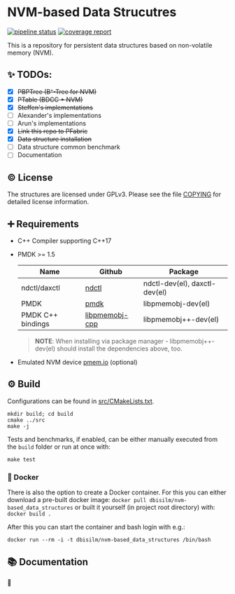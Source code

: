 NVM-based Data Strucutres
=========================
[![pipeline status](https://dbgit.prakinf.tu-ilmenau.de/code/nvm-based_data_structures/badges/master/pipeline.svg)](https://dbgit.prakinf.tu-ilmenau.de/code/nvm-based_data_structures/commits/master)
[![coverage report](https://dbgit.prakinf.tu-ilmenau.de/code/nvm-based_data_structures/badges/master/coverage.svg)](https://dbgit.prakinf.tu-ilmenau.de/code/nvm-based_data_structures/commits/master)

This is a repository for persistent data structures based on non-volatile memory (NVM).
## :sparkles: TODOs: ##
- [x] ~~PBPTree (B⁺-Tree for NVM)~~
- [x] ~~PTable (BDCC + NVM)~~
- [x] ~~Steffen's implementations~~
- [ ] Alexander's implementations
- [ ] Arun's implementations
- [x] ~~Link this repo to PFabric~~
- [x] ~~Data structure installation~~
- [ ] Data structure common benchmark
- [ ] Documentation

## :copyright: License ##
The structures are licensed under GPLv3.
Please see the file [COPYING](COPYING) for detailed license information.

## :heavy_plus_sign: Requirements ##
- C++ Compiler supporting C++17
- PMDK >= 1.5

  | Name | Github | Package |
  | ---- | ------ | ------- |
  | ndctl/daxctl      | [ndctl](https://github.com/pmem/ndctl)                    | ndctl-dev(el), daxctl-dev(el) |
  | PMDK              | [pmdk](https://github.com/pmem/pmdk)                      | libpmemobj-dev(el)           |
  | PMDK C++ bindings |  [libpmemobj-cpp](https://github.com/pmem/libpmemobj-cpp) | libpmemobj++-dev(el)         |
  > **NOTE**: When installing via package manager - libpmemobj++-dev(el) should install the dependencies above, too.
- Emulated NVM device [pmem.io](http://pmem.io/2016/02/22/pm-emulation.html) (optional)


## :gear: Build ##
Configurations can be found in [src/CMakeLists.txt](src/CMakeLists.txt).

```
mkdir build; cd build
cmake ../src
make -j
```
Tests and benchmarks, if enabled, can be either manually executed from the ```build``` folder or run at once with:

```
make test
```
### :whale: Docker ###
There is also the option to create a Docker container.
For this you can either download a pre-built docker image: ```docker pull dbisilm/nvm-based_data_structures``` 
or built it yourself (in project root directory) with: ```docker build .```

After this you can start the container and bash login with e.g.:
```
docker run --rm -i -t dbisilm/nvm-based_data_structures /bin/bash
```


## :books: Documentation ##
:construction:
